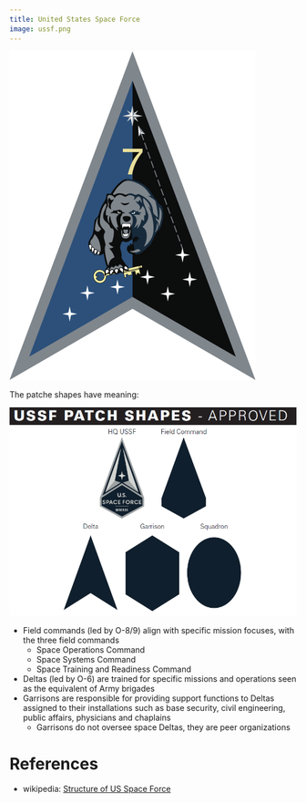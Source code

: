 ```yaml
---
title: United States Space Force
image: ussf.png
---
```


![](delta_7_isr.png)

The patche shapes have meaning:

![](shapes.png)

- Field commands (led by O-8/9) align with specific mission focuses, with the three field commands
    - Space Operations Command
    - Space Systems Command
    - Space Training and Readiness Command
- Deltas (led by O-6) are trained for specific missions and operations seen as the equivalent of Army brigades
- Garrisons are responsible for providing support functions to Deltas assigned to their installations such as base security, civil engineering, public affairs, physicians and chaplains
    - Garrisons do not oversee space Deltas, they are peer organizations

# References

- wikipedia: [Structure of US Space Force](https://en.wikipedia.org/wiki/Structure_of_the_United_States_Space_Force)
